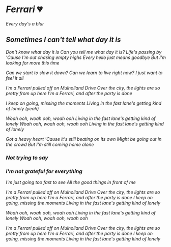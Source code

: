 # *Ferrari* :broken_heart:





*Every day's a blur*

## *Sometimes I can't tell what day it is*

*Don't know what day it is*
*Can you tell me what day it is?*
*Life's passing by*
*'Cause I'm out chasing empty highs*
*Every hello just means goodbye*
*But I'm looking for more this time*

*Can we start to slow it down?*
*Can we learn to live right now?*
*I just want to feel it all*

*I'm a Ferrari pulled off on Mulholland Drive*
*Over the city, the lights are so pretty from up here*
*I'm a Ferrari, and after the party is done*

*I keep on going, missing the moments*
*Living in the fast lane's getting kind of lonely (yeah)*

*Woah ooh, woah ooh, woah ooh*
*Living in the fast lane's getting kind of lonely*
*Woah ooh, woah ooh, woah ooh*
*Living in the fast lane's getting kind of lonely*

*Got a heavy heart*
*'Cause it's still beating on its own*
*Might be going out in the crowd*
*But I'm still coming home alone*

### *Not trying to say*
### *I'm not grateful for everything*
*I'm just going too fast to see*
*All the good things in front of me*

*I'm a Ferrari pulled off on Mulholland Drive*
*Over the city, the lights are so pretty from up here*
*I'm a Ferrari, and after the party is done*
*I keep on going, missing the moments*
*Living in the fast lane's getting kind of lonely*

*Woah ooh, woah ooh, woah ooh*
*Living in the fast lane's getting kind of lonely*
*Woah ooh, woah ooh, woah ooh*

*I'm a Ferrari pulled off on Mulholland Drive*
*Over the city, the lights are so pretty from up here*
*I'm a Ferrari, and after the party is done*
*I keep on going, missing the moments*
*Living in the fast lane's getting kind of lonely*